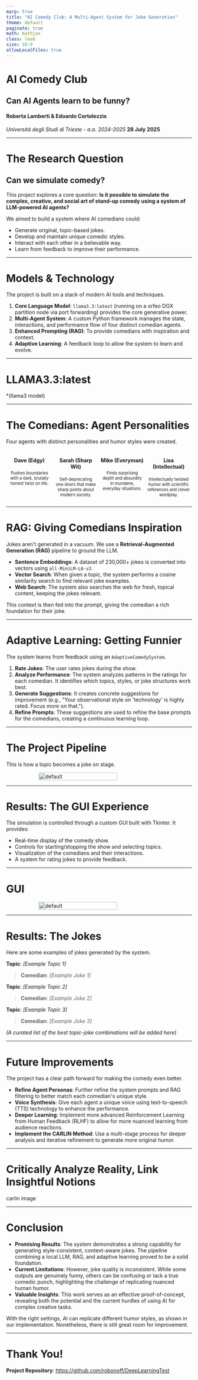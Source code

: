 ```yaml
---
marp: true
title: "AI Comedy Club: A Multi-Agent System for Joke Generation"
theme: default
paginate: true
math: mathjax
class: lead
size: 16:9
allowLocalFiles: true
---
```


# AI Comedy Club
## Can AI Agents learn to be funny?

#### Roberta Lamberti & Edoardo Cortolezzis
*Università degli Studi di Trieste - a.a. 2024-2025*
**28 July 2025**

---

# The Research Question

## Can we simulate comedy?

This project explores a core question: **Is it possible to simulate the complex, creative, and social art of stand-up comedy using a system of LLM-powered AI agents?**

We aimed to build a system where AI comedians could:
- Generate original, topic-based jokes.
- Develop and maintain unique comedic styles.
- Interact with each other in a believable way.
- Learn from feedback to improve their performance.

---

# Models & Technology

The project is built on a stack of modern AI tools and techniques.

1.  **Core Language Model**: `llama3.3:latest` (running on a orfeo DGX partition node via port forwarding) provides the core generative power. 
2.  **Multi-Agent System**: A custom Python framework manages the state, interactions, and performance flow of four distinct comedian agents.
3.  **Enhanced Prompting (RAG)**: To provide comedians with inspiration and context.
4.  **Adaptive Learning**: A feedback loop to allow the system to learn and evolve.


---

# LLAMA3.3:latest

*(llama3 model)

---

# The Comedians: Agent Personalities

Four agents with distinct personalities and humor styles were created.

<div style="display: flex; justify-content: space-around; align-items: flex-start; text-align: center;">
<div style="width: 23%;">
    <h4>Dave (Edgy)</h4>
    <p style="font-size: 0.8em;">Pushes boundaries with a dark, brutally honest twist on life.</p>
</div>
<div style="width: 23%;">
    <h4>Sarah (Sharp Wit)</h4>
    <p style="font-size: 0.8em;">Self-deprecating one-liners that make sharp points about modern society.</p>
</div>
<div style="width: 23%;">
    <h4>Mike (Everyman)</h4>
    <p style="font-size: 0.8em;">Finds surprising depth and absurdity in mundane, everyday situations.</p>
</div>
<div style="width: 23%;">
    <h4>Lisa (Intellectual)</h4>
    <p style="font-size: 0.8em;">Intellectually twisted humor with scientific references and clever wordplay.</p>
</div>
</div>

---

# RAG: Giving Comedians Inspiration

Jokes aren't generated in a vacuum. We use a **Retrieval-Augmented Generation (RAG)** pipeline to ground the LLM.

- **Sentence Embeddings**: A dataset of 230,000+ jokes is converted into vectors using `all-MiniLM-L6-v2`.
- **Vector Search**: When given a topic, the system performs a cosine similarity search to find relevant joke examples.
- **Web Search**: The system also searches the web for fresh, topical content, keeping the jokes relevant.

This context is then fed into the prompt, giving the comedian a rich foundation for their joke.

---

# Adaptive Learning: Getting Funnier

The system learns from feedback using an `AdaptiveComedySystem`.

1.  **Rate Jokes**: The user rates jokes during the show.
2.  **Analyze Performance**: The system analyzes patterns in the ratings for each comedian. It identifies which topics, styles, or joke structures work best.
3.  **Generate Suggestions**: It creates concrete suggestions for improvement (e.g., "Your observational style on 'technology' is highly rated. Focus more on that.").
4.  **Refine Prompts**: These suggestions are used to refine the base prompts for the comedians, creating a continuous learning loop.

---

# The Project Pipeline

This is how a topic becomes a joke on stage.

<div style="display: flex; justify-content: center; flex-wrap: wrap; gap: 30px; align-items: center;">
  <img src="images/workflow.png" alt="default" width="65%" />
</div>


---

# Results: The GUI Experience

The simulation is controlled through a custom GUI built with Tkinter. It provides:
- Real-time display of the comedy show.
- Controls for starting/stopping the show and selecting topics.
- Visualization of the comedians and their interactions.
- A system for rating jokes to provide feedback.

---

# GUI

<div style="display: flex; justify-content: center; flex-wrap: wrap; gap: 30px; align-items: center;">
  <img src="images/gui.jpeg" alt="default" width="65%" />
</div>

---

# Results: The Jokes

Here are some examples of jokes generated by the system.

**Topic**: *[Example Topic 1]*
> **Comedian**: *[Example Joke 1]*

**Topic**: *[Example Topic 2]*
> **Comedian**: *[Example Joke 2]*

**Topic**: *[Example Topic 3]*
> **Comedian**: *[Example Joke 3]*

*(A curated list of the best topic-joke combinations will be added here)*

---

# Future Improvements

The project has a clear path forward for making the comedy even better.

- **Refine Agent Personas**: Further refine the system prompts and RAG filtering to better match each comedian's unique style.
- **Voice Synthesis**: Give each agent a unique voice using text-to-speech (TTS) technology to enhance the performance.
- **Deeper Learning**: Implement more advanced Reinforcement Learning from Human Feedback (RLHF) to allow for more nuanced learning from audience reactions.
- **Implement the CARLIN Method**: Use a multi-stage process for deeper analysis and iterative refinement to generate more original humor.

---

# Critically Analyze Reality, Link Insightful Notions

carlin image

---

# Conclusion

- **Promising Results**: The system demonstrates a strong capability for generating style-consistent, context-aware jokes. The pipeline combining a local LLM, RAG, and adaptive learning proved to be a solid foundation.
- **Current Limitations**: However, joke quality is inconsistent. While some outputs are genuinely funny, others can be confusing or lack a true comedic punch, highlighting the challenge of replicating nuanced human humor.
- **Valuable Insights**: This work serves as an effective proof-of-concept, revealing both the potential and the current hurdles of using AI for complex creative tasks.

With the right settings,  AI can replicate different humor styles, as shown in our implementation. Nonetheless, there is still great room for improvement.

---

# Thank You!


**Project Repository**: https://github.com/robonoff/DeepLearningTest
